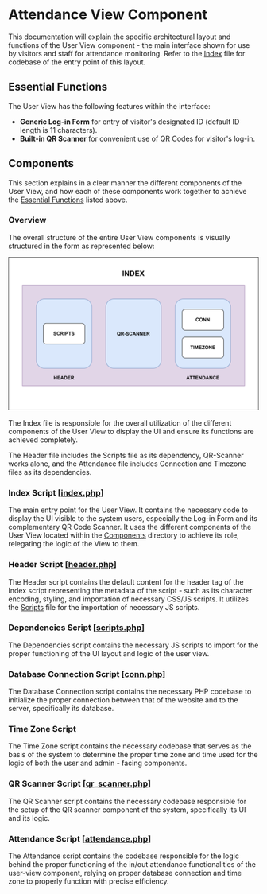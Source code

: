 # Attendance View Component

This documentation will explain the specific architectural layout and functions of the User View component - the main interface shown for use by visitors and staff for attendance monitoring. Refer to the [Index](/index.php) file for codebase of the entry point of this layout.

## Essential Functions

The User View has the following features within the interface:

- **Generic Log-in Form** for entry of visitor's designated ID (default ID length is 11 characters).
- **Built-in QR Scanner** for convenient use of QR Codes for visitor's log-in.

## Components

This section explains in a clear manner the different components of the User View, and how each of these components work together to achieve the [Essential Functions](#essential-functions) listed above.

### Overview

The overall structure of the entire User View components is visually structured in the form as represented below: 

![Structural Overview of User](/images/flowcharts/user_overview.drawio.svg)

The Index file is responsible for the overall utilization of the different components of the User View to display the UI and ensure its functions are achieved completely.

The Header file includes the Scripts file as its dependency, QR-Scanner works alone, and the Attendance file includes Connection and Timezone files as its dependencies.

### Index Script [[index.php](/index.php)]

The main entry point for the User View. It contains the necessary code to display the UI visible to the system users, especially the Log-in Form and its complementary QR Code Scanner. It uses the different components of the User View located within the [Components](/components/) directory to achieve its role, relegating the logic of the View to them.

### Header Script [[header.php](/user/header.php)]

The Header script contains the default content for the header tag of the Index script representing the metadata of the script - such as its character encoding, styling, and importation of necessary CSS/JS scripts. It utilizes the [Scripts](#dependencies-script) file for the importation of necessary JS scripts.

### Dependencies Script [[scripts.php](/user/scripts.php)]

The Dependencies script contains the necessary JS scripts to import for the proper functioning of the UI layout and logic of the user view.

### Database Connection Script [[conn.php](/user/conn.php)]

The Database Connection script contains the necessary PHP codebase to initialize the proper connection between that of the website and to the server, specifically its database.

### Time Zone Script

The Time Zone script contains the necessary codebase that serves as the basis of the system to determine the proper time zone and time used for the logic of both the user and admin - facing components.

### QR Scanner Script [[qr_scanner.php](/user/qr_scanner.php)]

The QR Scanner script contains the necessary codebase responsible for the setup of the QR scanner component of the system, specifically its UI and its logic.

### Attendance Script [[attendance.php](/user/attendance.php)]

The Attendance script contains the codebase responsible for the logic behind the proper functioning of the in/out attendance functionalities of the user-view component, relying on proper database connection and time zone to properly function with precise efficiency.